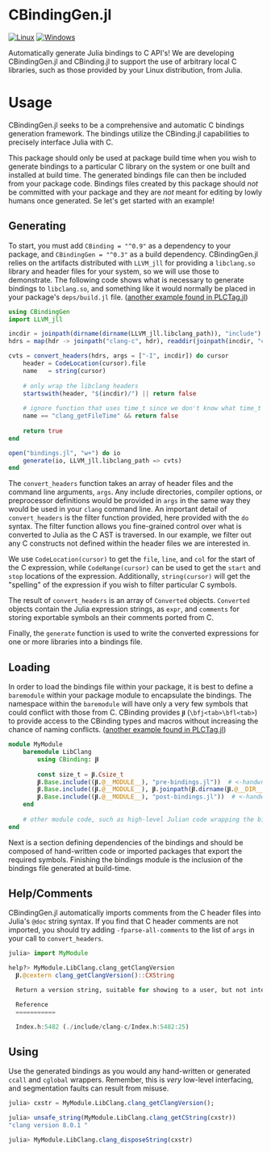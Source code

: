 # CBindingGen.jl

[![Linux](https://travis-ci.com/analytech-solutions/CBindingGen.jl.svg?branch=master)](https://travis-ci.com/analytech-solutions/CBindingGen.jl) [![Windows](https://ci.appveyor.com/api/projects/status/lsudopndgam8cra7/branch/master?svg=true)](https://ci.appveyor.com/project/krrutkow/cbindinggen-jl/branch/master)

Automatically generate Julia bindings to C API's!
We are developing CBindingGen.jl and CBinding.jl to support the use of arbitrary local C libraries, such as those provided by your Linux distribution, from Julia.


# Usage

CBindingGen.jl seeks to be a comprehensive and automatic C bindings generation framework.
The bindings utilize the CBinding.jl capabilities to precisely interface Julia with C.

This package should only be used at package build time when you wish to generate bindings to a particular C library on the system or one built and installed at build time.
The generated bindings file can then be included from your package code.
Bindings files created by this package should _not_ be committed with your package and they are _not_ meant for editing by lowly humans once generated.
Se let's get started with an example!


## Generating

To start, you must add `CBinding = "^0.9"` as a dependency to your package, and `CBindingGen = "^0.3"` as a build dependency.
CBindingGen.jl relies on the artifacts distributed with `LLVM_jll` for providing a `libclang.so` library and header files for your system, so we will use those to demonstrate.
The following code shows what is necessary to generate bindings to `libclang.so`, and something like it would normally be placed in your package's `deps/build.jl` file.
([another example found in PLCTag.jl](https://github.com/laurium-labs/PLCTag.jl/blob/09f7ed15bd470b4691846178d99f1a57b6917a48/deps/build.jl#L44))

```julia
using CBindingGen
import LLVM_jll

incdir = joinpath(dirname(dirname(LLVM_jll.libclang_path)), "include")
hdrs = map(hdr -> joinpath("clang-c", hdr), readdir(joinpath(incdir, "clang-c")))

cvts = convert_headers(hdrs, args = ["-I", incdir]) do cursor
	header = CodeLocation(cursor).file
	name   = string(cursor)
	
	# only wrap the libclang headers
	startswith(header, "$(incdir)/") || return false
	
	# ignore function that uses time_t since we don't know what time_t is yet
	name == "clang_getFileTime" && return false
	
	return true
end

open("bindings.jl", "w+") do io
	generate(io, LLVM_jll.libclang_path => cvts)
end

```

The `convert_headers` function takes an array of header files and the command line arguments, `args`.
Any include directories, compiler options, or preprocessor definitions would be provided in `args` in the same way they would be used in your `clang` command line.
An important detail of `convert_headers` is the filter function provided, here provided with the `do` syntax.
The filter function allows you fine-grained control over what is converted to Julia as the C AST is traversed.
In our example, we filter out any C constructs not defined within the header files we are interested in.

We use `CodeLocation(cursor)` to get the `file`, `line`, and `col` for the start of the C expression, while `CodeRange(cursor)` can be used to get the `start` and `stop` locations of the expression.
Additionally, `string(cursor)` will get the "spelling" of the expression if you wish to filter particular C symbols.

The result of `convert_headers` is an array of `Converted` objects.
`Converted` objects contain the Julia expression strings, as `expr`, and `comments` for storing exportable symbols an their comments ported from C.

Finally, the `generate` function is used to write the converted expressions for one or more libraries into a bindings file.


## Loading

In order to load the bindings file within your package, it is best to define a `baremodule` within your package module to encapsulate the bindings.
The namespace within the `baremodule` will have only a very few symbols that could conflict with those from C.
CBinding provides `𝐣𝐥` (`\bfj<tab>\bfl<tab>`) to provide access to the CBinding types and macros without increasing the chance of naming conflicts.
([another example found in PLCTag.jl](https://github.com/laurium-labs/PLCTag.jl/blob/09f7ed15bd470b4691846178d99f1a57b6917a48/src/PLCTag.jl#L2))

```julia
module MyModule
	baremodule LibClang
		using CBinding: 𝐣𝐥
		
		const size_t = 𝐣𝐥.Csize_t
		𝐣𝐥.Base.include((𝐣𝐥.@__MODULE__), "pre-bindings.jl"))  # <-handwritten
		𝐣𝐥.Base.include((𝐣𝐥.@__MODULE__), 𝐣𝐥.joinpath(𝐣𝐥.dirname(𝐣𝐥.@__DIR__), "deps", "libclang.jl"))  # <-generated
		𝐣𝐥.Base.include((𝐣𝐥.@__MODULE__), "post-bindings.jl"))  # <-handwritten
	end
	
	# other module code, such as high-level Julian code wrapping the bindings...
end
```

Next is a section defining dependencies of the bindings and should be composed of hand-written code or imported packages that export the required symbols.
Finishing the bindings module is the inclusion of the bindings file generated at build-time.


## Help/Comments

CBindingGen.jl automatically imports comments from the C header files into Julia's `@doc` string syntax.
If you find that C header comments are not imported, you should try adding `-fparse-all-comments` to the list of `args` in your call to `convert_headers`.

```julia
julia> import MyModule

help?> MyModule.LibClang.clang_getClangVersion
  𝐣𝐥.@cextern clang_getClangVersion()::CXString

  Return a version string, suitable for showing to a user, but not intended to be parsed (the format is not guaranteed to be stable).

  Reference
  ===========

  Index.h:5482 (./include/clang-c/Index.h:5482:25)
```


## Using

Use the generated bindings as you would any hand-written or generated `ccall` and `cglobal` wrappers.
Remember, this is _very_ low-level interfacing, and segmentation faults can result from misuse.

```julia
julia> cxstr = MyModule.LibClang.clang_getClangVersion();

julia> unsafe_string(MyModule.LibClang.clang_getCString(cxstr))
"clang version 8.0.1 "

julia> MyModule.LibClang.clang_disposeString(cxstr)

```

